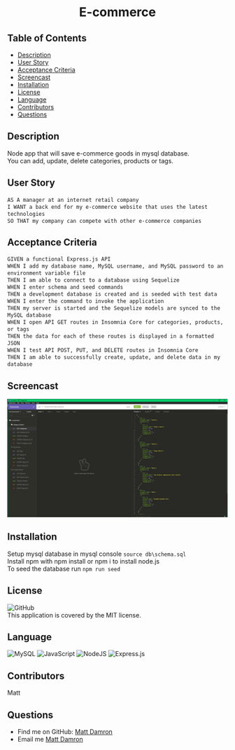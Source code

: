 <h1 align="center">
E-commerce
</h1>

## Table of Contents
- [Description](#description)
- [User Story](#user-story)
- [Acceptance Criteria](#Acceptance-criteria)
- [Screencast](#screencast)
- [Installation](#installation)
- [License](#license)
- [Language](#language)
- [Contributors](#contributors)
- [Questions](#questions)

## Description
Node app that will save e-commerce goods in mysql database.<br />
You can add, update, delete categories, products or tags.

## User Story
```
AS A manager at an internet retail company
I WANT a back end for my e-commerce website that uses the latest technologies
SO THAT my company can compete with other e-commerce companies
```

## Acceptance Criteria
```
GIVEN a functional Express.js API
WHEN I add my database name, MySQL username, and MySQL password to an environment variable file
THEN I am able to connect to a database using Sequelize
WHEN I enter schema and seed commands
THEN a development database is created and is seeded with test data
WHEN I enter the command to invoke the application
THEN my server is started and the Sequelize models are synced to the MySQL database
WHEN I open API GET routes in Insomnia Core for categories, products, or tags
THEN the data for each of these routes is displayed in a formatted JSON
WHEN I test API POST, PUT, and DELETE routes in Insomnia Core
THEN I am able to successfully create, update, and delete data in my database
```

## Screencast
[![Watch the video](./images/e-commerce.png)](https://drive.google.com/file/d/1REYWzOAj2-yPz6bse1be4GG63_LVusrW/view?usp=sharing)

## Installation
Setup mysql database in mysql console `source db\schema.sql`<br />
Install npm with npm install or npm i to install node.js<br />
To seed the database run `npm run seed`<br />

## License
![GitHub](https://img.shields.io/github/license/matthewdamron/e-commerce)<br />
This application is covered by the MIT license. 

## Language
<img alt="MySQL" src="https://img.shields.io/badge/mysql-%2300f.svg?&style=for-the-badge&logo=mysql&logoColor=white"/>
<img alt="JavaScript" src="https://img.shields.io/badge/javascript%20-%23323330.svg?&style=for-the-badge&logo=javascript&logoColor=%23F7DF1E"/>
<img alt="NodeJS" src="https://img.shields.io/badge/node.js%20-%2343853D.svg?&style=for-the-badge&logo=node.js&logoColor=white"/>
<img alt="Express.js" src="https://img.shields.io/badge/express.js%20-%23404d59.svg?&style=for-the-badge"/>

## Contributors
Matt

## Questions
- Find me on GitHub: [Matt Damron](https://github.com/matthewdamron)<br />
- Email me [Matt Damron](mailto:mattdamron@msn.com)
